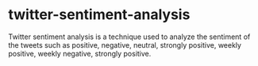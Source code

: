 # twitter-sentiment-analysis
Twitter sentiment analysis is a technique used to analyze the sentiment of the 
tweets such as positive, negative, neutral, strongly positive, weekly positive, weekly negative, 
strongly positive.

